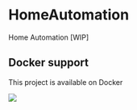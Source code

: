 # HomeAutomation
Home Automation [WIP]

## Docker support
This project is available on Docker

[![](https://img.shields.io/docker/pulls/mattjeanes/homeautomation.web.svg)](https://hub.docker.com/repository/docker/mattjeanes/homeautomation.web)
